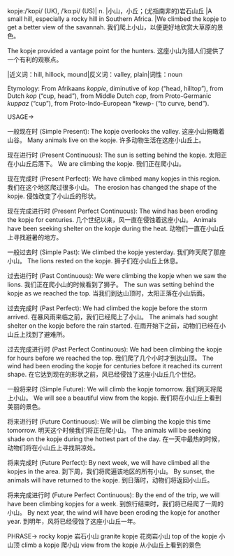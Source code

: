 kopje:/ˈkɒpi/ (UK), /ˈkɑːpi/ (US)| n. |小山，小丘；(尤指南非的)岩石山丘 |A small hill, especially a rocky hill in Southern Africa. |We climbed the kopje to get a better view of the savannah. 我们爬上小山，以便更好地欣赏大草原的景色。

The kopje provided a vantage point for the hunters. 这座小山为猎人们提供了一个有利的观察点。

|近义词：hill, hillock, mound|反义词：valley, plain|词性：noun

Etymology: From Afrikaans *koppie*, diminutive of *kop* (“head, hilltop”), from Dutch *kop* (“cup, head”), from Middle Dutch *cop*, from Proto-Germanic *kuppaz* (“cup”), from Proto-Indo-European *kewp- (“to curve, bend”).

USAGE->

一般现在时 (Simple Present):
The kopje overlooks the valley. 这座小山俯瞰着山谷。
Many animals live on the kopje. 许多动物生活在这座小山丘上。


现在进行时 (Present Continuous):
The sun is setting behind the kopje. 太阳正在小山丘后落下。
We are climbing the kopje. 我们正在爬小山。


现在完成时 (Present Perfect):
We have climbed many kopjes in this region. 我们在这个地区爬过很多小山。
The erosion has changed the shape of the kopje. 侵蚀改变了小山丘的形状。


现在完成进行时 (Present Perfect Continuous):
The wind has been eroding the kopje for centuries.  几个世纪以来，风一直在侵蚀着这座小山。
Animals have been seeking shelter on the kopje during the heat. 动物们一直在小山丘上寻找避暑的地方。


一般过去时 (Simple Past):
We climbed the kopje yesterday. 我们昨天爬了那座小山。
The lions rested on the kopje. 狮子们在小山丘上休息。


过去进行时 (Past Continuous):
We were climbing the kopje when we saw the lions. 我们正在爬小山的时候看到了狮子。
The sun was setting behind the kopje as we reached the top. 当我们到达山顶时，太阳正落在小山后面。


过去完成时 (Past Perfect):
We had climbed the kopje before the storm arrived. 在暴风雨来临之前，我们已经爬上了小山。
The animals had sought shelter on the kopje before the rain started. 在雨开始下之前，动物们已经在小山丘上找到了避难所。


过去完成进行时 (Past Perfect Continuous):
We had been climbing the kopje for hours before we reached the top. 我们爬了几个小时才到达山顶。
The wind had been eroding the kopje for centuries before it reached its current shape. 在它达到现在的形状之前，风已经侵蚀了这座小山丘几个世纪。


一般将来时 (Simple Future):
We will climb the kopje tomorrow. 我们明天将爬上小山。
We will see a beautiful view from the kopje. 我们将在小山丘上看到美丽的景色。


将来进行时 (Future Continuous):
We will be climbing the kopje this time tomorrow. 明天这个时候我们将正在爬小山。
The animals will be seeking shade on the kopje during the hottest part of the day. 在一天中最热的时候，动物们将在小山丘上寻找阴凉处。


将来完成时 (Future Perfect):
By next week, we will have climbed all the kopjes in the area. 到下周，我们将爬遍该地区的所有小山。
By sunset, the animals will have returned to the kopje. 到日落时，动物们将返回小山丘。


将来完成进行时 (Future Perfect Continuous):
By the end of the trip, we will have been climbing kopjes for a week. 到旅行结束时，我们将已经爬了一周的小山。
By next year, the wind will have been eroding the kopje for another year. 到明年，风将已经侵蚀了这座小山丘一年。



PHRASE->
rocky kopje 岩石小山
granite kopje 花岗岩小山
top of the kopje 小山顶
climb a kopje 爬小山
view from the kopje 从小山丘上看到的景色

